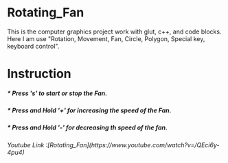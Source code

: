 #  Rotating_Fan
This is the computer graphics project work with glut, c++, and code blocks. Here I am use "Rotation, Movement, Fan, Circle, Polygon,  Special key, keyboard control".

# Instruction

<h5>* Press 's' to start or stop the Fan</n>.
<h5>* Press and Hold '+' for increasing the speed of the Fan.
<h5>* Press and Hold '-' for decreasing th speed of the fan.
 
 <h6>Youtube Link :[Rotating_Fan](https://www.youtube.com/watch?v=/QEci6y-4pu4)
